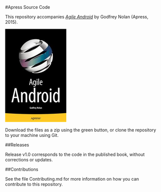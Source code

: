 #Apress Source Code

This repository accompanies [*Agile Android*](http://www.apress.com/9781484297001) by Godfrey Nolan (Apress, 2015).

![Cover image](9781484297001.jpg)

Download the files as a zip using the green button, or clone the repository to your machine using Git.

##Releases

Release v1.0 corresponds to the code in the published book, without corrections or updates.

##Contributions

See the file Contributing.md for more information on how you can contribute to this repository.
